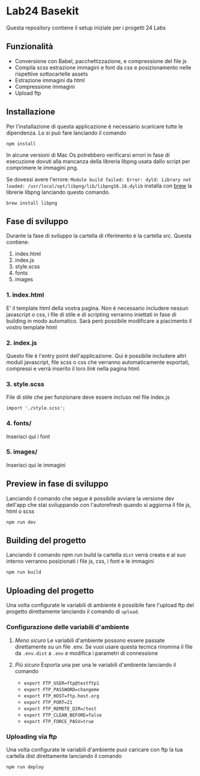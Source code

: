 # Lab24 Basekit

Questa repository contiene il setup iniziale per i progetti 24 Labs

## Funzionalità

- Conversione con Babel, pacchettizzazione, e compressione del file js
- Compila scss estrazione immagini e font da css e posizionamento nelle rispettive sottocartelle assets
- Estrazione immagini da html
- Compressione immagini
- Upload ftp

## Installazione

Per l'installazione di questa applicazione è necessario scaricare tutte le dipendenza.
Lo si può fare lanciando il comando

    npm install

In alcune versioni di Mac Os potrebbero verificarsi errori in fase di esecuzione dovuti alla mancanza della libreria libpng
usata dallo script per comprimere le immagini png.

Se dovessi avere l'errore: `Module build failed: Error: dyld: Library not loaded: /usr/local/opt/libpng/lib/libpng16.16.dylib`
installa con [brew](https://brew.sh/index_it) la librerie libpng lanciando questo comando.

    brew install libpng

## Fase di sviluppo

Durante la fase di sviluppo la cartella di riferimento è la cartella src. Questa contiene:

1. index.html
2. index.js
3. style.scss
4. fonts
5. images

### 1. index.html

E' il template html della vostra pagina. Non è necessario includere nessun javascript o css, i file di stile e di scripting verranno iniettati in fase di building in modo automatico.
Sarà però possibile modificare a piacimento il vostro template html

### 2. index.js

Questo file è l'entry point dell'applicazione.
Qui è possibile includere altri moduli javascript, file scss o css che verranno automaticamente esportati,
compressi e verrà inserito il loro *link* nella pagina html.

### 3. style.scss

File di stile che per funzionare deve essere incluso
nel file index.js

    import './style.scss';

### 4. fonts/

Inserisci qui i font

### 5. images/

Inserisci qui le immagini

## Preview in fase di sviluppo

Lanciando il comando che segue è possibile avviare la versione dev dell'app che stai sviluppando con l'autorefresh quando si aggiorna il file js, html o scss

    npm run dev

## Building del progetto

Lanciando il comando npm run build la cartella `dist` verrà creata e al suo interno
verranno posizionati i file js, css, i font e le immagini

    npm run build

## Uploading del progetto

Una volta configurate le variabili di ambiente è possibile fare l'upload ftp del progetto direttamente
lanciando il comando di `upload`.

### Configurazione delle variabili d'ambiente

1. *Meno sicuro* Le variabili d'ambiente possono essere passate direttamente su un file .env. Se vuoi usare questa tecnica rinomina
il file da `.env.dist` a `.env` e modifica i parametri di connessione

2. *Più sicuro* Esporta una per una le variabili d'ambiente lanciando il comando

    - `export FTP_USER=ftp@testftp1`
    - `export FTP_PASSWORD=changeme`
    - `export FTP_HOST=ftp.host.org`
    - `export FTP_PORT=21`
    - `export FTP_REMOTE_DIR=/test`
    - `export FTP_CLEAN_BEFORE=false`
    - `export FTP_FORCE_PASV=true`

### Uploading via ftp

Una volta configurate le variabili d'ambiente puoi caricare con ftp la tua cartella dist direttamente lanciando il comando

    npm run deploy

